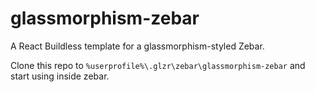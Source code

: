 # glassmorphism-zebar

A React Buildless template for a glassmorphism-styled Zebar.

Clone this repo to `%userprofile%\.glzr\zebar\glassmorphism-zebar` and start using inside zebar.
